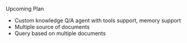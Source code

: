 Upcoming Plan

- Custom knowledge Q/A agent with tools support, memory support
- Multiple source of documents
- Query based on multiple documents
